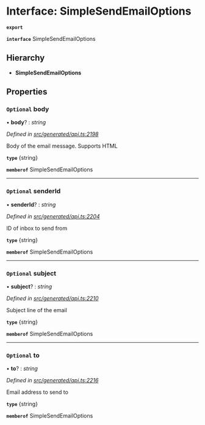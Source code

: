 # Interface: SimpleSendEmailOptions

**`export`** 

**`interface`** SimpleSendEmailOptions

## Hierarchy

* **SimpleSendEmailOptions**

## Properties

### `Optional` body

• **body**? : *string*

*Defined in [src/generated/api.ts:2198](https://github.com/mailslurp/mailslurp-client/blob/2f39d3c/src/generated/api.ts#L2198)*

Body of the email message. Supports HTML

**`type`** {string}

**`memberof`** SimpleSendEmailOptions

___

### `Optional` senderId

• **senderId**? : *string*

*Defined in [src/generated/api.ts:2204](https://github.com/mailslurp/mailslurp-client/blob/2f39d3c/src/generated/api.ts#L2204)*

ID of inbox to send from

**`type`** {string}

**`memberof`** SimpleSendEmailOptions

___

### `Optional` subject

• **subject**? : *string*

*Defined in [src/generated/api.ts:2210](https://github.com/mailslurp/mailslurp-client/blob/2f39d3c/src/generated/api.ts#L2210)*

Subject line of the email

**`type`** {string}

**`memberof`** SimpleSendEmailOptions

___

### `Optional` to

• **to**? : *string*

*Defined in [src/generated/api.ts:2216](https://github.com/mailslurp/mailslurp-client/blob/2f39d3c/src/generated/api.ts#L2216)*

Email address to send to

**`type`** {string}

**`memberof`** SimpleSendEmailOptions
